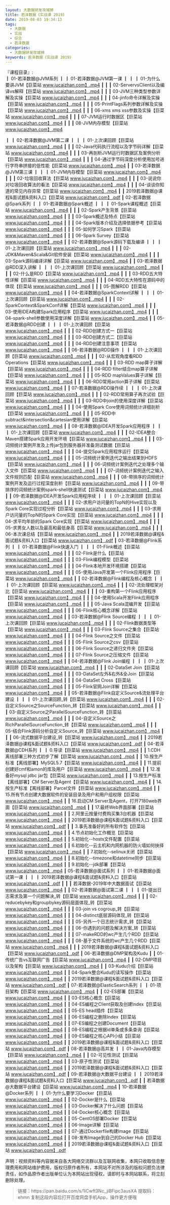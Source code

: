 ```yaml
---
layout: 大数据研发攻城狮
title: 若泽数据《实战课 2019》
date: 2019-08-03 19:34:13
tags:
  - 大数据
  - 实战
  - 综合
  - 若泽数据 
categories:
  - 大数据研发攻城狮
keywords: 若泽数据《实战课 2019》
---
```

『课程目录』:  
┃  01-若泽数据@JVM系列
┃  ┃  01-若泽数据@JVM第一课
┃  ┃  ┃  01-为什么要讲JVM【巨菜站 www.jucaizhan.com】.mp4
┃  ┃  ┃  02-ServervsClient以及编译vs解释【巨菜站 www.jucaizhan.com】.mp4
┃  ┃  ┃  03-JVM三种类型参数详解及实操【巨菜站 www.jucaizhan.com】.mp4
┃  ┃  ┃  04-jinfo命令详解及实操【巨菜站 www.jucaizhan.com】.mp4
┃  ┃  ┃  05-PrintFlags系列参数详解及实操【巨菜站 www.jucaizhan.com】.mp4
┃  ┃  ┃  06-xms xms xss参数及实操【巨菜站 www.jucaizhan.com】.mp4
┃  ┃  ┃  07-JVM运行时数据区【巨菜站 www.jucaizhan.com】.mp4
┃  ┃  ┃  08-JVM内存模型【巨菜站 www.jucaizhan.com】.mp4
<!-- more -->
┃  ┃  02-若泽数据@JVM第二课
┃  ┃  ┃  01-上次课回顾【巨菜站 www.jucaizhan.com】.mp4
┃  ┃  ┃  02-Java代码执行流程以及字节码详解【巨菜站 www.jucaizhan.com】.mp4
┃  ┃  ┃  03-再剖析JVM运行时数据区及案例分析【巨菜站 www.jucaizhan.com】.mp4
┃  ┃  ┃  04-通过字节码深度分析使用加号进行字符串拼接的低性能【巨菜站 www.jucaizhan.com】.mp4
┃  ┃  03-若泽数据@JVM第三课
┃  ┃  ┃  01-JVM内存模型【巨菜站 www.jucaizhan.com】.mp4
┃  ┃  ┃  02-垃圾回收算法【巨菜站 www.jucaizhan.com】.mp4
┃  ┃  ┃  03-说说你对垃圾回收算法的看法【巨菜站 www.jucaizhan.com】.mp4
┃  ┃  ┃  04-谈谈你知道的常见内存异常【巨菜站 www.jucaizhan.com】.mp4
┃  ┃  2019若泽数据@课程&面试题&资料入口【巨菜站 www.jucaizhan.com】.pdf
┃  02-若泽数据@Spark系列
┃  ┃  01-若泽数据@Spark概述
┃  ┃  ┃  01-Spark课程概述【巨菜站 www.jucaizhan.com】.mp4
┃  ┃  ┃  02-Spark产生背景【巨菜站 www.jucaizhan.com】.mp4
┃  ┃  ┃  03-Spark概述及特点【巨菜站 www.jucaizhan.com】.mp4
┃  ┃  ┃  04-Spark版本介绍及选择依据参考【巨菜站 www.jucaizhan.com】.mp4
┃  ┃  ┃  05-如何学习Spark【巨菜站 www.jucaizhan.com】.mp4
┃  ┃  ┃  06-Spark Survey【巨菜站 www.jucaizhan.com】.mp4
┃  ┃  02-若泽数据@Spark源码下载及编译
┃  ┃  ┃  01-上次课回顾【巨菜站 www.jucaizhan.com】.mp4
┃  ┃  ┃  02-JDK&Maven&Scala&Git软件安装【巨菜站 www.jucaizhan.com】.mp4
┃  ┃  ┃  03-Spark源码编译详解【巨菜站 www.jucaizhan.com】.mp4
┃  ┃  03-若泽数据@RDD深入讲解
┃  ┃  ┃  01-上次课回顾【巨菜站 www.jucaizhan.com】.mp4
┃  ┃  ┃  02-什么是RDD【巨菜站 www.jucaizhan.com】.mp4
┃  ┃  ┃  03-RDD五大特性详解【巨菜站 www.jucaizhan.com】.mp4
┃  ┃  ┃  04-RDD五大特性在源码中的体现【巨菜站 www.jucaizhan.com】.mp4
┃  ┃  ┃  05-图解RDD【巨菜站 www.jucaizhan.com】.mp4
┃  ┃  04-若泽数据@SparkContext详解
┃  ┃  ┃  01-上次课回顾【巨菜站 www.jucaizhan.com】.mp4
┃  ┃  ┃  02-SparkContext&SparkConf详解【巨菜站 www.jucaizhan.com】.mp4
┃  ┃  ┃  03-使用IDEA构建Spark应用程序【巨菜站 www.jucaizhan.com】.mp4
┃  ┃  ┃  04-spark-shell参数使用深度详解【巨菜站 www.jucaizhan.com】.mp4
┃  ┃  05-若泽数据@RDD创建
┃  ┃  ┃  01-上次课回顾【巨菜站 www.jucaizhan.com】.mp4
┃  ┃  ┃  02-RDD创建方式一【巨菜站 www.jucaizhan.com】.mp4
┃  ┃  ┃  03-RDD创建方式二【巨菜站 www.jucaizhan.com】.mp4
┃  ┃  ┃  04-RDD创建注意事项【巨菜站 www.jucaizhan.com】.mp4
┃  ┃  06-若泽数据@RDD操作
┃  ┃  ┃  01-上次课回顾【巨菜站 www.jucaizhan.com】.mp4
┃  ┃  ┃  02-从宏观角度看RDD Operations【巨菜站 www.jucaizhan.com】.mp4
┃  ┃  ┃  03-RDD map算子详解【巨菜站 www.jucaizhan.com】.mp4
┃  ┃  ┃  04-RDD filter结合map算子详解【巨菜站 www.jucaizhan.com】.mp4
┃  ┃  ┃  05-RDD mapValues算子详解【巨菜站 www.jucaizhan.com】.mp4
┃  ┃  ┃  06-RDD常用action算子详解【巨菜站 www.jucaizhan.com】.mp4
┃  ┃  07-若泽数据@RDD操作续
┃  ┃  ┃  01-上次课回顾【巨菜站 www.jucaizhan.com】.mp4
┃  ┃  ┃  02-RDD常用算子再次试验【巨菜站 www.jucaizhan.com】.mp4
┃  ┃  ┃  03-RDD中join的使用深度详解【巨菜站 www.jucaizhan.com】.mp4
┃  ┃  ┃  04-使用Spark Core使用词频统计详细剖析【巨菜站 www.jucaizhan.com】.mp4
┃  ┃  ┃  05-RDD中subtract&intersection&cartesian使用详解【巨菜站 www.jucaizhan.com】.mp4
┃  ┃  08-若泽数据@IDEA开发Spark应用程序
┃  ┃  ┃  01-上次课回顾【巨菜站 www.jucaizhan.com】.mp4
┃  ┃  ┃  02-IDEA整合Maven搭建Spark应用开发环境【巨菜站 www.jucaizhan.com】.mp4
┃  ┃  ┃  03-词频统计案例开发及上传jar包到服务器并准备测试数据【巨菜站 www.jucaizhan.com】.mp4
┃  ┃  ┃  04-提交Spark应用程序运行【巨菜站 www.jucaizhan.com】.mp4
┃  ┃  ┃  05-词频统计案例迭代之输出结果到HDFS【巨菜站 www.jucaizhan.com】.mp4
┃  ┃  ┃  06-词频统计案例迭代之处理多个输入文件【巨菜站 www.jucaizhan.com】.mp4
┃  ┃  ┃  07-词频统计案例迭代之输入文件规则匹配【巨菜站 www.jucaizhan.com】.mp4
┃  ┃  ┃  08-带排序的词频统计案例开发及运行过程深度剖析【巨菜站 www.jucaizhan.com】.mp4
┃  ┃  ┃  09-带排序的词频统计案例spark-shell快速测试【巨菜站 www.jucaizhan.com】.mp4
┃  ┃  09-若泽数据@IDEA开发Spark应用程序续
┃  ┃  ┃  01-上次课回顾【巨菜站 www.jucaizhan.com】.mp4
┃  ┃  ┃  02-求用户访问量的TopN的Hive实现以及Spark Core实现过程分析【巨菜站 www.jucaizhan.com】.mp4
┃  ┃  ┃  03-求用户访问量的TopN的Spark Core实现【巨菜站 www.jucaizhan.com】.mp4
┃  ┃  ┃  04-求平均年龄的Spark Core实现【巨菜站 www.jucaizhan.com】.mp4
┃  ┃  ┃  05-求男女人数以及最高和最低身高【巨菜站 www.jucaizhan.com】.mp4
┃  ┃  ┃  06-本次课总结【巨菜站 www.jucaizhan.com】.mp4
┃  ┃  2019若泽数据@课程&面试题&资料入口【巨菜站 www.jucaizhan.com】.pdf
┃  03-若泽数据@Flink系列
┃  ┃  01-若泽数据@Flink快速入门
┃  ┃  ┃  01-Flink概述【巨菜站 www.jucaizhan.com】.mp4
┃  ┃  ┃  02-Flink是什么【巨菜站 www.jucaizhan.com】.mp4
┃  ┃  ┃  03-Flink编程模型【巨菜站 www.jucaizhan.com】.mp4
┃  ┃  ┃  04-Flink本地开发环境搭建【巨菜站 www.jucaizhan.com】.mp4
┃  ┃  ┃  05-使用Java开发第一个Flink应用程序【巨菜站 www.jucaizhan.com】.mp4
┃  ┃  02-若泽数据@Flink编程及核心概念
┃  ┃  ┃  01-上次课回顾【巨菜站 www.jucaizhan.com】.mp4
┃  ┃  ┃  02-流处理框架对比【巨菜站 www.jucaizhan.com】.mp4
┃  ┃  ┃  03-重构第一个Flink应用程序【巨菜站 www.jucaizhan.com】.mp4
┃  ┃  ┃  04-使用Scala开发Flink应用程序【巨菜站 www.jucaizhan.com】.mp4
┃  ┃  ┃  05-Java Scala混编开发【巨菜站 www.jucaizhan.com】.mp4
┃  ┃  ┃  06-Flink核心概念详解【巨菜站 www.jucaizhan.com】.mp4
┃  ┃  03-若泽数据@Flink Source编程
┃  ┃  ┃  01-上次课回顾【巨菜站 www.jucaizhan.com】.mp4
┃  ┃  ┃  02-Flink数据类型等【巨菜站 www.jucaizhan.com】.mp4
┃  ┃  ┃  03-Flink Source之集合【巨菜站 www.jucaizhan.com】.mp4
┃  ┃  ┃  04-Flink Source之文件【巨菜站 www.jucaizhan.com】.mp4
┃  ┃  ┃  05-Flink Source之csv【巨菜站 www.jucaizhan.com】.mp4
┃  ┃  ┃  06-Flink Source之递归文件夹【巨菜站 www.jucaizhan.com】.mp4
┃  ┃  ┃  07-Flink Source之压缩文件【巨菜站 www.jucaizhan.com】.mp4
┃  ┃  04-若泽数据@Flink Join编程
┃  ┃  ┃  01-上次课回顾【巨菜站 www.jucaizhan.com】.mp4
┃  ┃  ┃  02-DataSet Join【巨菜站 www.jucaizhan.com】.mp4
┃  ┃  ┃  03-DataSet左外&右外&全Join【巨菜站 www.jucaizhan.com】.mp4
┃  ┃  ┃  04-DataSet Cross【巨菜站 www.jucaizhan.com】.mp4
┃  ┃  ┃  05-Flink官网Join详解【巨菜站 www.jucaizhan.com】.mp4
┃  ┃  05-若泽数据@Flink自定义Source&流处理平台建设
┃  ┃  ┃  01-上次课回顾_转【巨菜站 www.jucaizhan.com】.mp4
┃  ┃  ┃  02-自定义Source之SourceFunction_转【巨菜站 www.jucaizhan.com】.mp4
┃  ┃  ┃  03-自定义Source之ParallelSourceFunction_转【巨菜站 www.jucaizhan.com】.mp4
┃  ┃  ┃  04-自定义Source之RichParallelSourceFunction_转【巨菜站 www.jucaizhan.com】.mp4
┃  ┃  ┃  05-结合Flink源码分析自定义Source_转【巨菜站 www.jucaizhan.com】.mp4
┃  ┃  ┃  06-流式数据平台建设_转【巨菜站 www.jucaizhan.com】.mp4
┃  ┃  2019若泽数据@课程&面试题&资料入口【巨菜站 www.jucaizhan.com】.pdf
┃  04-若泽数据@CDH系列
┃  ┃  0.导读【巨菜站 www.jucaizhan.com】.mp4
┃  ┃  1.CDH离线部署三种方式初步了解【巨菜站 www.jucaizhan.com】.mp4
┃  ┃  10.按生产标准【离线部署】MySQL5.7【巨菜站 www.jucaizhan.com】.mp4
┃  ┃  11.提前创建好cmf和amon的库及用户【巨菜站 www.jucaizhan.com】.mp4
┃  ┃  12.准备好mysql jdbc jar包【巨菜站 www.jucaizhan.com】.mp4
┃  ┃  13.按生产标准【离线部署】CM Server及Agent【巨菜站 www.jucaizhan.com】.mp4
┃  ┃  14.按生产标准【离线部署】Parcel文件【巨菜站 www.jucaizhan.com】.mp4
┃  ┃  15.所有节点创建大数据软件的安装目录及用户和用户组权限【巨菜站 www.jucaizhan.com】.mp4
┃  ┃  16.启动CM Server及Agent，打开7180web界面【巨菜站 www.jucaizhan.com】.mp4
┃  ┃  17.最终Web界面部署【巨菜站 www.jucaizhan.com】.mp4
┃  ┃  2.阿里云按量付费购买集3台机器【巨菜站 www.jucaizhan.com】.mp4
┃  ┃  2019若泽数据@课程&面试题&资料入口【巨菜站 www.jucaizhan.com】.pdf
┃  ┃  3.事先准备好的所有软件包【巨菜站 www.jucaizhan.com】.mp4
┃  ┃  4.节点初始化工作概览【巨菜站 www.jucaizhan.com】.mp4
┃  ┃  5.初始化--hosts文件配置【巨菜站 www.jucaizhan.com】.mp4
┃  ┃  6.初始化--云主机和内网机器的防火墙如何抉择【巨菜站 www.jucaizhan.com】.mp4
┃  ┃  7.初始化--selinux关闭【巨菜站 www.jucaizhan.com】.mp4
┃  ┃  8.初始化--timezone和datetime同步【巨菜站 www.jucaizhan.com】.mp4
┃  ┃  9.初始化--jdk部署【巨菜站 www.jucaizhan.com】.mp4
┃  05-若泽数据@面试系列
┃  ┃  01-若泽数据@面试第一课
┃  ┃  ┃  2019若泽数据@课程&面试题&资料入口【巨菜站 www.jucaizhan.com】.pdf
┃  ┃  ┃  若泽数据-2019年中大数据面试【巨菜站 www.jucaizhan.com】.mp4
┃  ┃  02-若泽数据@面试第二课
┃  ┃  ┃  01-提出日志需求及第一个问题解决_转【巨菜站 www.jucaizhan.com】.mp4
┃  ┃  ┃  02-reducebykey和groupbykey源码层面体现_转【巨菜站 www.jucaizhan.com】.mp4
┃  ┃  ┃  03-join vs cogroup_转【巨菜站 www.jucaizhan.com】.mp4
┃  ┃  ┃  04-distinct底层源码体现_转【巨菜站 www.jucaizhan.com】.mp4
┃  ┃  ┃  05-另外一个日志统计需求_转【巨菜站 www.jucaizhan.com】.mp4
┃  ┃  ┃  06-你遇到的问题及解决方案_转【巨菜站 www.jucaizhan.com】.mp4
┃  ┃  ┃  07-makeRDD的wc产生几个RDD【巨菜站 www.jucaizhan.com】.mp4
┃  ┃  ┃  08-基于文件系统的wc产生几个RDD【巨菜站 www.jucaizhan.com】.mp4
┃  ┃  ┃  2019若泽数据@课程&面试题&资料入口【巨菜站 www.jucaizhan.com】.pdf
┃  06-若泽数据@DMP架构及Kudu
┃  ┃  01-传统广告vs互联网广告【巨菜站 www.jucaizhan.com】.mp4
┃  ┃  02-DMP项目以及架构【巨菜站 www.jucaizhan.com】.mp4
┃  ┃  03-Kudu介绍【巨菜站 www.jucaizhan.com】.mp4
┃  ┃  04-Spark整合Kudu的读写操作【巨菜站 www.jucaizhan.com】.mp4
┃  ┃  2019若泽数据@课程&面试题&资料入口【巨菜站 www.jucaizhan.com】.pdf
┃  07-若泽数据@ElasticSearch系列
┃  ┃  01-项目架构【巨菜站 www.jucaizhan.com】.mp4
┃  ┃  02-ES部署【巨菜站 www.jucaizhan.com】.mp4
┃  ┃  03-ES核心概念【巨菜站 www.jucaizhan.com】.mp4
┃  ┃  04-ES编程之Client获取及创建Index【巨菜站 www.jucaizhan.com】.mp4
┃  ┃  05-ES head插件【巨菜站 www.jucaizhan.com】.mp4
┃  ┃  06-ES编程之删除Index【巨菜站 www.jucaizhan.com】.mp4
┃  ┃  07-ES编程之创建Document【巨菜站 www.jucaizhan.com】.mp4
┃  ┃  08-ES编程之根据id单条或多条查询【巨菜站 www.jucaizhan.com】.mp4
┃  ┃  09-ES编程之核心API小结【巨菜站 www.jucaizhan.com】.mp4
┃  ┃  2019若泽数据@课程&面试题&资料入口【巨菜站 www.jucaizhan.com】.pdf
┃  08-若泽数据@高并发
┃  ┃  01-Java内存模型【巨菜站 www.jucaizhan.com】.mp4
┃  ┃  02-可见性测试【巨菜站 www.jucaizhan.com】.mp4
┃  ┃  03-原子性测试【巨菜站 www.jucaizhan.com】.mp4
┃  ┃  2019若泽数据@课程&面试题&资料入口【巨菜站 www.jucaizhan.com】.pdf
┃  09-若泽数据@大数据平台建设
┃  ┃  2019若泽数据@课程&面试题&资料入口【巨菜站 www.jucaizhan.com】.pdf
┃  ┃  若泽数据@大数据平台建设【巨菜站 www.jucaizhan.com】.mp4
┃  10-若泽数据@Docker系列
┃  ┃  01-为什么要学习Docker【巨菜站 www.jucaizhan.com】.mp4
┃  ┃  02-Docker是什么【巨菜站 www.jucaizhan.com】.mp4
┃  ┃  03-Docker解决了什么问题【巨菜站 www.jucaizhan.com】.mp4
┃  ┃  04-Docker核心概念【巨菜站 www.jucaizhan.com】.mp4
┃  ┃  05-CentOS部署Docker【巨菜站 www.jucaizhan.com】.mp4
┃  ┃  06-Image详解【巨菜站 www.jucaizhan.com】.mp4
┃  ┃  07-通过Dockerfile构建Image【巨菜站 www.jucaizhan.com】.mp4
┃  ┃  08-发布Image到自己的Docker Hub【巨菜站 www.jucaizhan.com】.mp4
┃  ┃  2019若泽数据@课程&面试题&资料入口【巨菜站 www.jucaizhan.com】.pdf
<div class="post-copyright">
    <div class="post-copyright__author">
      <span class="post-copyright-meta">声明：视频资料等内容据来自各大网络交流群以及互联网收集，本网只收取信息整理费用和网站维护费用，版权归原作者所有，本网站不对所涉及的版权问题负法律责任，如作品原作者出版单位认为本网站出现侵权，请即时与本网站联系，将立刻删除处理。 </span>
    </div>
</div>

<blockquote class="blockquote-center">
链接：https://pan.baidu.com/s/1iCwft3Nc_jiBFipc3ausXA 
提取码：ehmn 
复制这段内容后打开百度网盘手机App，操作更方便哦
</blockquote>

